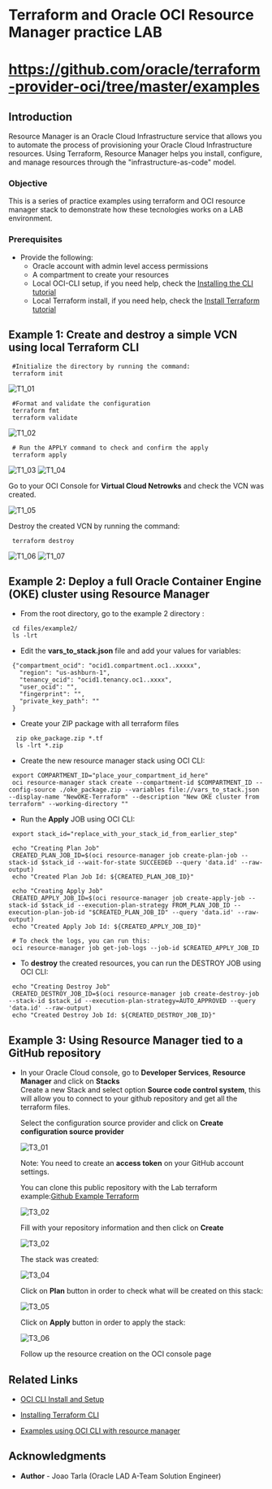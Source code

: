 
# Terraform and Oracle OCI Resource Manager practice LAB

# https://github.com/oracle/terraform-provider-oci/tree/master/examples

## Introduction

Resource Manager is an Oracle Cloud Infrastructure service that allows you to automate the process of provisioning your Oracle Cloud Infrastructure resources. Using Terraform, Resource Manager helps you install, configure, and manage resources through the "infrastructure-as-code" model.  


### Objective  

This is a series of practice examples using terraform and OCI resource manager stack to demonstrate how these tecnologies works on a LAB environment.

### Prerequisites

* Provide the following:  
   - Oracle account with admin level access permissions
   - A compartment to create your resources
   - Local OCI-CLI setup, if you need help, check the [Installing the CLI tutorial](https://docs.oracle.com/en-us/iaas/Content/API/SDKDocs/cliinstall.htm)
   - Local Terraform install, if you need help, check the [Install Terraform tutorial](https://developer.hashicorp.com/terraform/tutorials/oci-get-started/install-cli)


## Example 1: Create and destroy a simple VCN using local Terraform CLI

   
   ```
    #Initialize the directory by running the command:  
    terraform init
   ```

   ![T1_01](images/example1_01.png "T1_01")
   
   ```
    #Format and validate the configuration  
    terraform fmt
    terraform validate 
   ```

   ![T1_02](images/example1_02.png "T1_02")
  

   ```
    # Run the APPLY command to check and confirm the apply  
    terraform apply
   ```

   ![T1_03](images/example1_03.png "T1_03")
   ![T1_04](images/example1_04.png "T1_04")
   
   
   Go to your OCI Console for **Virtual Cloud Netrowks** and check the VCN was created.  

   ![T1_05](images/example1_05.png "T1_05")
   
   Destroy the created VCN by running the command:  

   ```
    terraform destroy
   ```

   ![T1_06](images/example1_06.png "T1_06")
   ![T1_07](images/example1_07.png "T1_07")  
   


## Example 2: Deploy a full Oracle Container Engine (OKE) cluster using Resource Manager
  - From the root directory, go to the example 2 directory :  

  ```
   cd files/example2/
   ls -lrt 
  ```

  - Edit the **vars_to_stack.json** file and add your values for variables:  

  ```
   {"compartment_ocid": "ocid1.compartment.oc1..xxxxx",
     "region": "us-ashburn-1",
     "tenancy_ocid": "ocid1.tenancy.oc1..xxxx",
     "user_ocid": "",
     "fingerprint": "",
     "private_key_path": ""
   }
  ```

  - Create your ZIP package with all terraform files  

  ```
    zip oke_package.zip *.tf
    ls -lrt *.zip
  ``` 

  - Create the new resource manager stack using OCI CLI:  

  ``` 
   export COMPARTMENT_ID="place_your_compartment_id_here"
   oci resource-manager stack create --compartment-id $COMPARTMENT_ID --config-source ./oke_package.zip --variables file://vars_to_stack.json --display-name "NewOKE-Terraform" --description "New OKE cluster from terraform" --working-directory ""

  ```
  - Run the **Apply** JOB using OCI CLI:  

  ``` 
   export stack_id="replace_with_your_stack_id_from_earlier_step" 

   echo "Creating Plan Job"
   CREATED_PLAN_JOB_ID=$(oci resource-manager job create-plan-job --stack-id $stack_id --wait-for-state SUCCEEDED --query 'data.id' --raw-output)
   echo "Created Plan Job Id: ${CREATED_PLAN_JOB_ID}"

   echo "Creating Apply Job"
   CREATED_APPLY_JOB_ID=$(oci resource-manager job create-apply-job --stack-id $stack_id --execution-plan-strategy FROM_PLAN_JOB_ID --execution-plan-job-id "$CREATED_PLAN_JOB_ID" --query 'data.id' --raw-output)
   echo "Created Apply Job Id: ${CREATED_APPLY_JOB_ID}"

   # To check the logs, you can run this: 
   oci resource-manager job get-job-logs --job-id $CREATED_APPLY_JOB_ID 
  ```
 
 - To **destroy** the created resources, you can run the DESTROY JOB using OCI CLI:  

 ```  
  echo "Creating Destroy Job"
  CREATED_DESTROY_JOB_ID=$(oci resource-manager job create-destroy-job --stack-id $stack_id --execution-plan-strategy=AUTO_APPROVED --query 'data.id' --raw-output)
  echo "Created Destroy Job Id: ${CREATED_DESTROY_JOB_ID}"
 ```


## Example 3: Using Resource Manager tied to a GitHub repository 

 - In your Oracle Cloud console, go to **Developer Services**, **Resource Manager** and click on **Stacks**  
   Create a new Stack and select option **Source code control system**, this will allow you to connect to your github repository and get all the terraform files.  

   Select the configuration source provider and click on **Create configuration source provider**

   ![T3_01](images/example3_01.png "T3_01")
    
   Note: You need to create an **access token** on your GitHub account settings.  

   You can clone this public repository with the Lab terraform example:[Github Example Terraform](https://github.com/jctarla/my-vnc-terraform)  
   

   ![T3_02](images/example3_02.png "T3_02")
    
   Fill with your repository information and then click on **Create**  

   ![T3_02](images/example3_03.png "T3_02")
   
   The stack was created:  
    
   ![T3_04](images/example3_04.png "T3_04")

   Click on **Plan** button in order to check what will be created on this stack:  

   ![T3_05](images/example3_05.png "T3_05")
      
   Click on **Apply** button in order to apply the stack: 

   ![T3_06](images/example3_06.png "T3_06")  

   Follow up the resource creation on the OCI console page  

   





## Related Links

- [OCI CLI Install and Setup](https://docs.oracle.com/en-us/iaas/Content/API/SDKDocs/cliinstall.htm)

- [Installing Terraform CLI](https://developer.hashicorp.com/terraform/tutorials/oci-get-started/install-cli)
- [Examples using OCI CLI with resource manager ](https://github.com/oracle/oci-cli/blob/master/services/resource_manager/examples_and_test_scripts/resource_manager_example.sh)



## Acknowledgments

* **Author** - Joao Tarla (Oracle LAD A-Team Solution Engineer)  
